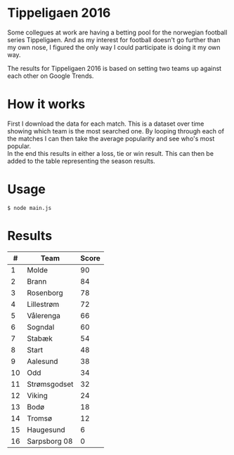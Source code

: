 # Tippeligaen 2016

Some collegues at work are having a betting pool for the norwegian football series Tippeligaen. And as my interest for football doesn't go further than my own nose, I figured the only way I could participate is doing it my own way.

The results for Tippeligaen 2016 is based on setting two teams up against each other on Google Trends.

# How it works

First I download the data for each match. This is a dataset over time showing which team is the most searched one. By looping through each of the matches I can then take the average popularity and see who's most popular.   
In the end this results in either a loss, tie or win result. This can then be added to the table representing the season results.

# Usage

`$ node main.js`

# Results

| #   | Team | Score |
| --- | ---- | ----- |
| 1   | Molde | 90 |
| 2   | Brann | 84 |
| 3   | Rosenborg | 78 |
| 4   | Lillestrøm | 72 |
| 5   | Vålerenga | 66 |
| 6   | Sogndal | 60 |
| 7   | Stabæk | 54 |
| 8   | Start | 48 |
| 9   | Aalesund | 38 |
| 10  | Odd | 34 |
| 11  | Strømsgodset | 32 |
| 12  | Viking | 24 |
| 13  | Bodø | 18 |
| 14  | Tromsø | 12 |
| 15  | Haugesund | 6 |
| 16  | Sarpsborg 08 | 0 |
